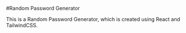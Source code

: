 #Random Password Generator

This is a Random Password Generator, which is created using React and TailwindCSS.